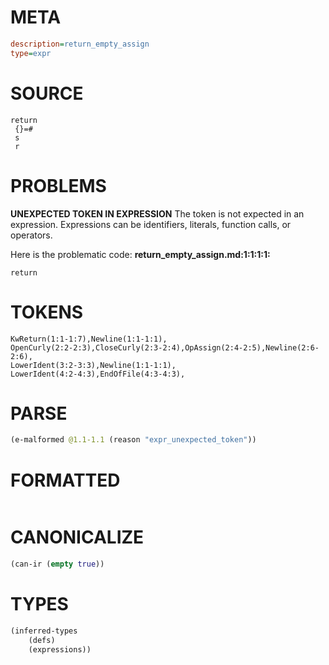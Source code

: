 # META
~~~ini
description=return_empty_assign
type=expr
~~~
# SOURCE
~~~roc
return
 {}=#
 s
 r
~~~
# PROBLEMS
**UNEXPECTED TOKEN IN EXPRESSION**
The token  is not expected in an expression.
Expressions can be identifiers, literals, function calls, or operators.

Here is the problematic code:
**return_empty_assign.md:1:1:1:1:**
```roc
return
```



# TOKENS
~~~zig
KwReturn(1:1-1:7),Newline(1:1-1:1),
OpenCurly(2:2-2:3),CloseCurly(2:3-2:4),OpAssign(2:4-2:5),Newline(2:6-2:6),
LowerIdent(3:2-3:3),Newline(1:1-1:1),
LowerIdent(4:2-4:3),EndOfFile(4:3-4:3),
~~~
# PARSE
~~~clojure
(e-malformed @1.1-1.1 (reason "expr_unexpected_token"))
~~~
# FORMATTED
~~~roc

~~~
# CANONICALIZE
~~~clojure
(can-ir (empty true))
~~~
# TYPES
~~~clojure
(inferred-types
	(defs)
	(expressions))
~~~

